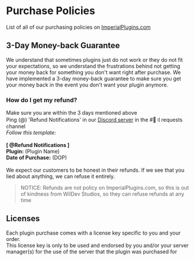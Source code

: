 # Purchase Policies
List of all of our purchasing policies on [ImperialPlugins.com](https://imperialplugins.com)

## 3-Day Money-back Guarantee
We understand that sometimes plugins just do not work or they do not fit your expectations, so we understand the frustrations behind not getting your money back for something you don't want right after purchase. We have implemented a 3-day money-back guarantee to make sure you get your money back in the event you don't want your plugin anymore.

### How do I get my refund?
Make sure you are within the 3 days mentioned above<br>
Ping (@) 'Refund Notifications' in our [Discord server](https://discord.gg/4Ggybyy87d) in the #🥺〢requests channel<br>
*Follow this template:*<br><br>
**[ @Refund Notifications ]**<br>
**Plugin:** (Plugin Name)<br>
**Date of Purchase:** (DOP)<br><br>
We expect our customers to be honest in their refunds. If we see that you lied about anything, we can refuse it entirely.<br>
> NOTICE: Refunds are not policy on ImperialPlugins.com, so this is out of kindness from WilDev Studios, so they can refuse refunds at any time

## Licenses
Each plugin purchase comes with a license key specific to you and your order.<br>
This license key is only to be used and endorsed by you and/or your server manager(s) for the use of the server that the plugin was purchased for<br>
